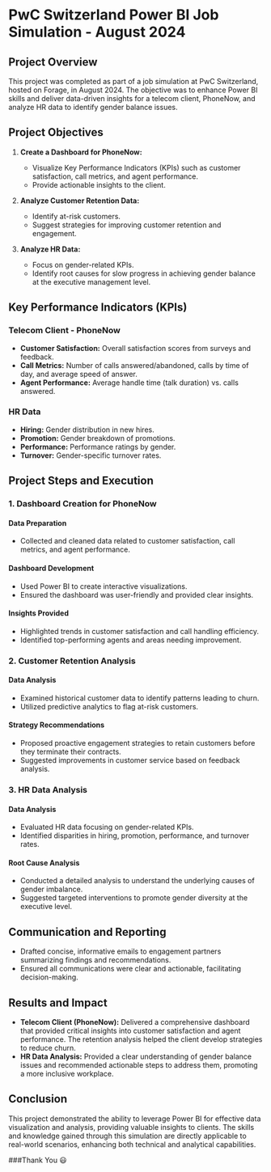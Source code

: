# PwC Switzerland Power BI Job Simulation - August 2024

## Project Overview

This project was completed as part of a job simulation at PwC Switzerland, hosted on Forage, in August 2024. The objective was to enhance Power BI skills and deliver data-driven insights for a telecom client, PhoneNow, and analyze HR data to identify gender balance issues.

## Project Objectives

1. **Create a Dashboard for PhoneNow:**
   - Visualize Key Performance Indicators (KPIs) such as customer satisfaction, call metrics, and agent performance.
   - Provide actionable insights to the client.

2. **Analyze Customer Retention Data:**
   - Identify at-risk customers.
   - Suggest strategies for improving customer retention and engagement.

3. **Analyze HR Data:**
   - Focus on gender-related KPIs.
   - Identify root causes for slow progress in achieving gender balance at the executive management level.

## Key Performance Indicators (KPIs)

### Telecom Client - PhoneNow
- **Customer Satisfaction:** Overall satisfaction scores from surveys and feedback.
- **Call Metrics:** Number of calls answered/abandoned, calls by time of day, and average speed of answer.
- **Agent Performance:** Average handle time (talk duration) vs. calls answered.

### HR Data
- **Hiring:** Gender distribution in new hires.
- **Promotion:** Gender breakdown of promotions.
- **Performance:** Performance ratings by gender.
- **Turnover:** Gender-specific turnover rates.

## Project Steps and Execution

### 1. Dashboard Creation for PhoneNow

#### Data Preparation
- Collected and cleaned data related to customer satisfaction, call metrics, and agent performance.

#### Dashboard Development
- Used Power BI to create interactive visualizations.
- Ensured the dashboard was user-friendly and provided clear insights.

#### Insights Provided
- Highlighted trends in customer satisfaction and call handling efficiency.
- Identified top-performing agents and areas needing improvement.

### 2. Customer Retention Analysis

#### Data Analysis
- Examined historical customer data to identify patterns leading to churn.
- Utilized predictive analytics to flag at-risk customers.

#### Strategy Recommendations
- Proposed proactive engagement strategies to retain customers before they terminate their contracts.
- Suggested improvements in customer service based on feedback analysis.

### 3. HR Data Analysis

#### Data Analysis
- Evaluated HR data focusing on gender-related KPIs.
- Identified disparities in hiring, promotion, performance, and turnover rates.

#### Root Cause Analysis
- Conducted a detailed analysis to understand the underlying causes of gender imbalance.
- Suggested targeted interventions to promote gender diversity at the executive level.

## Communication and Reporting

- Drafted concise, informative emails to engagement partners summarizing findings and recommendations.
- Ensured all communications were clear and actionable, facilitating decision-making.

## Results and Impact

- **Telecom Client (PhoneNow):** Delivered a comprehensive dashboard that provided critical insights into customer satisfaction and agent performance. The retention analysis helped the client develop strategies to reduce churn.
- **HR Data Analysis:** Provided a clear understanding of gender balance issues and recommended actionable steps to address them, promoting a more inclusive workplace.

## Conclusion

This project demonstrated the ability to leverage Power BI for effective data visualization and analysis, providing valuable insights to clients. The skills and knowledge gained through this simulation are directly applicable to real-world scenarios, enhancing both technical and analytical capabilities.

###Thank You 😃
